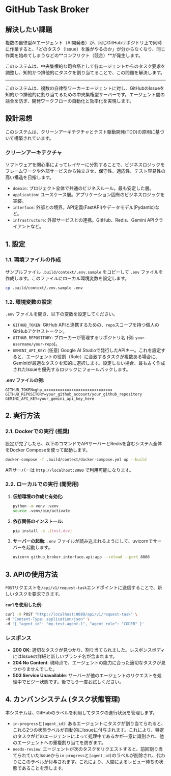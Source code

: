 # GitHub Task Broker

## 解決したい課題

複数の自律型AIエージェント（AI開発者）が、同じGitHubリポジトリ上で同時に作業すると、「どのタスク（Issue）を誰がやるのか」が分からなくなり、同じ作業を始めてしまうなどの**コンフリクト（競合）**が発生します。

このシステムは、中央集権的な司令塔として各エージェントからのタスク要求を調整し、知的かつ排他的にタスクを割り当てることで、この問題を解決します。

---

このシステムは、複数の自律型ワーカーエージェントに対し、GitHubのIssueを知的かつ排他的に割り当てるための中央集権型サーバーです。エージェント間の競合を防ぎ、開発ワークフローの自動化と効率化を実現します。

## 設計思想

このシステムは、クリーンアーキテクチャとテスト駆動開発(TDD)の原則に基づいて構築されています。

### クリーンアーキテクチャ

ソフトウェアを関心事によってレイヤーに分割することで、ビジネスロジックをフレームワークや外部サービスから独立させ、保守性、適応性、テスト容易性の高い構造を目指します。

-   `domain`: プロジェクト全体で共通のビジネスルール。最も安定した層。
-   `application`: ユースケース層。アプリケーション固有のビジネスロジックを実装。
-   `interface`: 外部との境界。API定義(FastAPI)やデータモデル(Pydantic)など。
-   `infrastructure`: 外部サービスとの連携。GitHub、Redis、Gemini APIクライアントなど。

## 1. 設定

### 1.1. 環境ファイルの作成

サンプルファイル `.build/context/.env.sample` をコピーして `.env` ファイルを作成します。このファイルにローカル環境変数を設定します。

```bash
cp .build/context/.env.sample .env
```

### 1.2. 環境変数の設定

`.env` ファイルを開き、以下の変数を設定してください。

-   `GITHUB_TOKEN`: GitHub APIと連携するための、`repo`スコープを持つ個人のGitHubアクセストークン。
-   `GITHUB_REPOSITORY`: ブローカーが管理するリポジトリ名 (例: `your-username/your-repo`)。
-   `GEMINI_API_KEY`: (任意) Google AI Studioで発行したAPIキー。これを設定すると、エージェントの役割（Role）に合致するタスクが複数ある場合に、Geminiが最適なタスクを知的に選択します。設定しない場合、最も古く作成されたIssueを優先するロジックにフォールバックします。

**.env ファイルの例:**
```
GITHUB_TOKEN=ghp_xxxxxxxxxxxxxxxxxxxxxxxxxxxxxx
GITHUB_REPOSITORY=your_github_account/your_github_repository
GEMINI_API_KEY=your_gemini_api_key_here
```


## 2. 実行方法

### 2.1. Dockerでの実行 (推奨)

設定が完了したら、以下のコマンドでAPIサーバーとRedisを含むシステム全体をDocker Composeを使って起動します。

```bash
docker-compose -f .build/context/docker-compose.yml up --build
```

APIサーバーは `http://localhost:8080` で利用可能になります。

### 2.2. ローカルでの実行 (開発用)

1.  **仮想環境の作成と有効化:**
    ```bash
    python -m venv .venv
    source .venv/bin/activate
    ```

2.  **依存関係のインストール:**
    ```bash
    pip install -e .[test,dev]
    ```

3.  **サーバーの起動:**
    `.env` ファイルが読み込まれるようにして、uvicornでサーバーを起動します。
    ```bash
    uvicorn github_broker.interface.api:app --reload --port 8080
    ```

## 3. APIの使用方法

`POST`リクエストを`/api/v1/request-task`エンドポイントに送信することで、新しいタスクを要求できます。

**`curl`を使用した例:**

```bash
curl -X POST "http://localhost:8080/api/v1/request-task" \
-H "Content-Type: application/json" \
-d '{ "agent_id": "my-test-agent-1", "agent_role": "CODER" }'
```

### レスポンス

-   **200 OK**: 適切なタスクが見つかり、割り当てられました。レスポンスボディにはIssueの詳細と新しいブランチ名が含まれます。
-   **204 No Content**: 現時点で、エージェントの能力に合った適切なタスクが見つかりませんでした。
-   **503 Service Unavailable**: サーバーが他のエージェントのリクエストを処理中でビジー状態です。後でもう一度お試しください。

## 4. カンバンシステム (タスク状態管理)

本システムは、GitHubのラベルを利用してタスクの進行状況を管理します。

-   `in-progress`と`[agent_id]`: あるエージェントにタスクが割り当てられると、これら2つの状態ラベルが自動的にIssueに付与されます。これにより、特定のタスクがどのエージェントによって処理中であるかが一意に識別され、他のエージェントへの重複割り当てを防ぎます。
-   `needs-review`: エージェントが次のタスクをリクエストすると、前回割り当てられていたIssueから`in-progress`と`[agent_id]`のラベルが削除され、代わりにこのラベルが付与されます。これにより、人間によるレビュー待ちの状態であることを示します。
